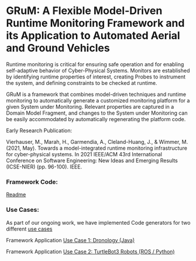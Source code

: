 # GRuM: A Flexible Model-Driven Runtime Monitoring Framework and its Application to Automated Aerial and Ground Vehicles



Runtime monitoring is critical for ensuring safe operation and for enabling self-adaptive behavior of Cyber-Physical Systems. Monitors are established by identifying runtime properties of interest, creating Probes to instrument the system, and defining constraints to be checked at runtime.

GRuM is a  framework that combines model-driven techniques and runtime monitoring to automatically generate a customized monitoring platform for a given System under Monitoring. Relevant properties are captured in a Domain Model Fragment, and changes to the System under Monitoring can be easily accommodated by automatically regenerating the platform code.


Early Research Publication: 

Vierhauser, M., Marah, H., Garmendia, A., Cleland-Huang, J., & Wimmer, M. (2021, May). Towards a model-integrated runtime monitoring infrastructure for cyber-physical systems. In 2021 IEEE/ACM 43rd International Conference on Software Engineering: New Ideas and Emerging Results (ICSE-NIER) (pp. 96-100). IEEE.



### Framework Code:

[Readme](/framework/README.md)


### Use Cases:

As part of our ongoing work, we have implemented Code generators for two different [use cases](/usecases/README.md)

Framework Application [Use Case 1: Dronology (Java)](/usecases)

Framework Application [Use Case 2: TurtleBot3 Robots (ROS / Python)](/usecases)
